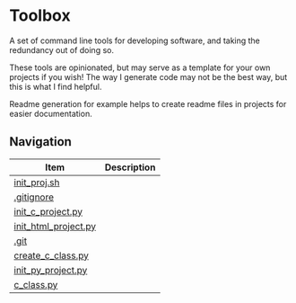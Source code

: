 # Toolbox

A set of command line tools for developing software, and taking the redundancy out of doing so. 

These tools are opinionated, but may serve as a template for your own projects if you wish! The way I generate code may not be the best way, but this is what I find helpful.

Readme generation for example helps to create readme files in projects for easier documentation.

## Navigation

|                      Item                      |  Description  |
|------------------------------------------------|---------------|
| [init_proj.sh](./init_proj.sh)                 |               |
| [.gitignore](./.gitignore)                     |               |
| [init_c_project.py](./init_c_project.py)       |               |
| [init_html_project.py](./init_html_project.py) |               |
| [.git](./.git)                                 |               |
| [create_c_class.py](./create_c_class.py)       |               |
| [init_py_project.py](./init_py_project.py)     |               |
| [c_class.py](./c_class.py)                     |               |


